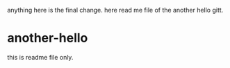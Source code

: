 anything here is the final change.
here read me file of the another hello gitt.
# another-hello
this is readme file only.
